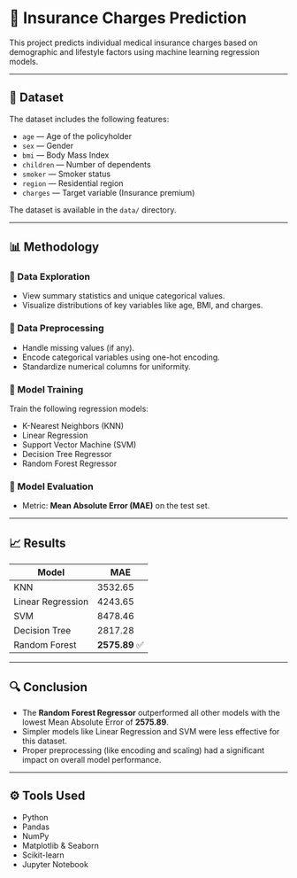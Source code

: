 # 💸 Insurance Charges Prediction

This project predicts individual medical insurance charges based on demographic and lifestyle factors using machine learning regression models.

---

## 📁 Dataset

The dataset includes the following features:

- `age` — Age of the policyholder  
- `sex` — Gender  
- `bmi` — Body Mass Index  
- `children` — Number of dependents  
- `smoker` — Smoker status  
- `region` — Residential region  
- `charges` — Target variable (Insurance premium)

The dataset is available in the `data/` directory.

---

## 📊 Methodology

### 🧪 Data Exploration
- View summary statistics and unique categorical values.
- Visualize distributions of key variables like age, BMI, and charges.

### 🧼 Data Preprocessing
- Handle missing values (if any).
- Encode categorical variables using one-hot encoding.
- Standardize numerical columns for uniformity.

### 🤖 Model Training
Train the following regression models:
- K-Nearest Neighbors (KNN)  
- Linear Regression  
- Support Vector Machine (SVM)  
- Decision Tree Regressor  
- Random Forest Regressor

### 📏 Model Evaluation
- Metric: **Mean Absolute Error (MAE)** on the test set.

---

## 📈 Results

| Model               | MAE        |
|---------------------|------------|
| KNN                 | 3532.65    |
| Linear Regression   | 4243.65    |
| SVM                 | 8478.46    |
| Decision Tree       | 2817.28    |
| Random Forest       | **2575.89** ✅ |

---

## 🔍 Conclusion

- The **Random Forest Regressor** outperformed all other models with the lowest Mean Absolute Error of **2575.89**.
- Simpler models like Linear Regression and SVM were less effective for this dataset.
- Proper preprocessing (like encoding and scaling) had a significant impact on overall model performance.

---

## ⚙️ Tools Used

- Python  
- Pandas  
- NumPy  
- Matplotlib & Seaborn  
- Scikit-learn  
- Jupyter Notebook
